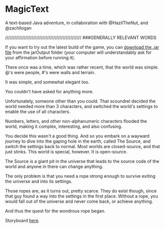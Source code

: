 # MagicText
A text-based Java adventure, in collaboration with @HazilTheNut, and @zachllogan


/////////////////////////////////////////////////
###GENERALLY RELEVANT WORDS   

If you want to try out the latest build of the game, you can [download the .jar file](https://github.com/random-person-001/MagicText/raw/master/jarOutput/latest.jar) from the jarOutput folder (your computer will understandably ask for your affirmation before running it).

<story>
There once was a time, which was rather recent, that the world was simple. @'s were people, #'s were walls and terrain.

It was simple, and somewhat elegant too.

You couldn't have asked for anything more.


Unfortunately, someone other than you could. That scoundrel decided the world needed more than 3 characters, and
 switched the world's settings to enable the use of all characters.



Numbers, letters, and other non-alphanumeric characters flooded the world, making it complex, interesting, and also
 confusing.



You decide this wasn't a good thing. And so you embark on a wayward journey to dive into the gaping hole in the earth,
 called The Source, and switch the settings back to normal.  Most worlds are closed-source, and that just stinks. This
 world is special, however.  It is open-source. 

The Source is a giant pit in the universe that leads to the source code
 of the world and anyone in there can change anything.


The only problem is that you need a rope strong enough to survive exiting the universe and into its settings. 

Those ropes are, as it turns out, pretty scarce. They do exist though, since that guy found a way into the settings in
 the first place. Without a rope, you would fall out of the universe and never come back, or achieve anything.



And thus the quest for the wondrous rope began.


</story>

Storyboard [here](https://docs.google.com/document/d/13Jgz8AQe1RbVO4tKq_LVSkO_2qJnWmpNtH7HoiE8omQ/edit?usp=sharing).
